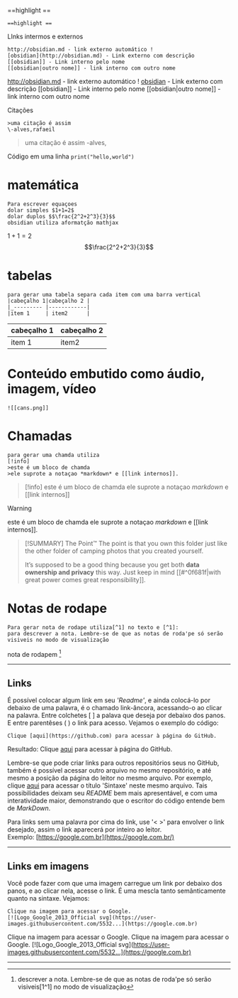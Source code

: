 ==highlight ==

```
==highlight ==
```

LInks intermos e externos

```
http://obsidian.md - link externo automático !
[obsidian](http://obsidian.md) - Link externo com descrição
[[obsidian]] - Link interno pelo nome
[[obsidian|outro nome]] - link interno com outro nome
```
http://obsidian.md - link externo automático !
[obsidian](http://obsidian.md) - Link externo com descrição
[[obsidian]] - Link interno pelo nome
[[obsidian|outro nome]] - link interno com outro nome


Citações

```
>uma citação é assim
\-alves,rafaeil

```
>uma citação é assim
\-alves, 

Código em uma linha
`print("hello,world")`
# matemática
```
Para escrever equaçoes
dolar simples $1+1=2$
dolar duplos $$\frac{2^2+2^3}{3}$$
obsidian utiliza aformatção mathjax
```
$1+1=2$
$$\frac{2^2+2^3}{3}$$

# tabelas

```
para gerar uma tabela separa cada item com uma barra vertical
|cabeçalho 1|cabeçalho 2 |
|_--------- |------------|
|item 1     | item2      |
```

|cabeçalho 1|cabeçalho 2 |
|-------------|------------|
|item 1     | item2      |

# Conteúdo embutido como áudio, imagem, vídeo

```
![[cans.png]]
```
# Chamadas

```
para gerar uma chamda utiliza
[!info]
>este é um bloco de chamda
>ele suprote a notaçao *markdown* e [[link internos]].

```

>[!info]
>este é um bloco de chamda
>ele suprote a notaçao *markdown* e [[link internos]]

>[!warning]
>este é um bloco de chamda
>ele suprote a notaçao *markdown* e [[link internos]].

> [!SUMMARY] The Point™
> The point is that you own this folder just like the other folder of camping photos that you created yourself.
> 
> It’s supposed to be a good thing because you get both **data ownership and privacy** this way. Just keep in mind [[#^0f681f|with great power comes great responsibility]].



# Notas de rodape

```
Para gerar nota de rodape utiliza[^1] no texto e [^1]:
para descrever a nota. Lembre-se de que as notas de roda'pe só serão visiveis no modo de visualização
```


nota de rodapem [^1]


[^1]: descrever a nota. Lembre-se de que as notas de roda'pe só serão visiveis[1^1] no modo de visualização


---
## Links

[](https://github.com/mende1/guia-definitivo-de-markdown?tab=readme-ov-file#links)

É possível colocar algum link em seu _'Readme'_, e ainda colocá-lo por debaixo de uma palavra, é o chamado link-âncora, acessando-o ao clicar na palavra. Entre colchetes [ ] a palava que deseja por debaixo dos panos. E entre parentêses ( ) o link para acesso. Vejamos o exemplo do código:

```
Clique [aqui](https://github.com) para acessar à página do GitHub.
```

Resultado: Clique [aqui](https://github.com/) para acessar à página do GitHub.

Lembre-se que pode criar links para outros repositórios seus no GitHub, também é possível acessar outro arquivo no mesmo repositório, e até mesmo a posição da página do leitor no mesmo arquivo. Por exemplo, clique [aqui](https://github.com/gustavo-mendel/guia-definitivo-de-markdown/blob/master/README.md#a-sintaxe-do-markdown) para acessar o título 'Sintaxe' neste mesmo arquivo. Tais possibilidades deixam seu _README_ bem mais apresentável, e com uma interatividade maior, demonstrando que o escritor do código entende bem de _MarkDown_.

Para links sem uma palavra por cima do link, use '< >' para envolver o link desejado, assim o link aparecerá por inteiro ao leitor. Exemplo: [https://google.com.br](https://google.com.br/)

---
## Links em imagens

[](https://github.com/mende1/guia-definitivo-de-markdown?tab=readme-ov-file#links-em-imagens)

Você pode fazer com que uma imagem carregue um link por debaixo dos panos, e ao clicar nela, acesse o link. É uma mescla tanto semânticamente quanto na sintaxe. Vejamos:

```
Clique na imagem para acessar o Google.
[![Logo_Google_2013_Official svg](https://user-images.githubusercontent.com/5532...](https://google.com.br)
```

Clique na imagem para acessar o Google.
Clique na imagem para acessar o Google.
[![Logo_Google_2013_Official svg](https://user-images.githubusercontent.com/5532...](https://google.com.br)

---






